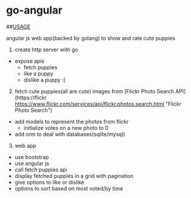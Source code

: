 # go-angular
##[USAGE](https://github.com/mseshachalam/go-angular/blob/master/USAGE.md)

angular js web app(backed by golang) to show and rate cute puppies

1. create http server with go
  * expose apis
    * fetch puppies
    * like a puppy
    * dislike a puppy :(
  
2. fetch cute puppies(all are cute) images from [Flickr Photo Search API](https://flickr https://www.flickr.com/services/api/flickr.photos.search.html "Flickr Photo Search")

  * add models to represent the photos from flickr
    * initialize votes on a new photo to 0
  * add orm to deal with databases(sqlite/mysql)

3. web app
  *  use bootstrap
  *  use angular js
  *  call fetch puppies api
  *  display fetched puppies in a grid with pagination
  *  give options to like or dislike
  *  options to sort based on most voted/by time
